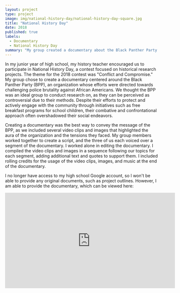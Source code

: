 ```yaml
---
layout: project
type: project
image: img/national-history-day/national-history-day-square.jpg
title: "National History Day"
date: 2018
published: true
labels:
  - Documentary
  - National History Day
summary: "My group created a documentary about the Black Panther Party."
---
```


In my junior year of high school, my history teacher encouraged us to participate in National History Day, a contest focused on historical research projects. The theme for the 2018 contest was "Conflict and Compromise." My group chose to create a documentary centered around the Black Panther Party (BPP), an organization whose efforts were directed towards challenging police brutality against African Americans. We thought the BPP was an ideal group to conduct research on, as they can be perceived as controversial due to their methods. Despite their efforts to protect and actively engage with the community through initiatives such as free breakfast programs for school children, their combative and confrontational approach often overshadowed their social endeavors.

Creating a documentary was the best way to convey the message of the BPP, as we included several video clips and images that highlighted the aura of the organization and the tensions they faced. My group members worked together to create a script, and the three of us each voiced over a segment of the documentary. I worked alone in editing the documentary. I compiled the video clips and images in a sequence following our topics for each segment, adding additional text and quotes to support them. I included rolling credits for the usage of the video clips, images, and music at the end of the documentary.

I no longer have access to my high school Google account, so I won't be able to provide any original documents, such as project outlines. However, I am able to provide the documentary, which can be viewed here:

<iframe width="560" height="315" src="https://www.youtube.com/embed/cRL6TViREoU?si=lBlk6_p1OHhmmgqV" title="YouTube video player" frameborder="0" allow="accelerometer; autoplay; clipboard-write; encrypted-media; gyroscope; picture-in-picture; web-share" allowfullscreen></iframe>

